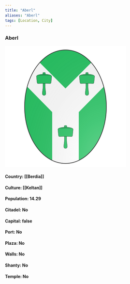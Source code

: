```yaml
---
title: "Aberl"
aliases: "Aberl"
tags: [Location, City]
---
```

### Aberl
![](attachment/032c3d002bb6bbf615fc466370d7d0e2.svg)

#### Country: [[Berdia]]

#### Culture: [[Keltan]]

#### Population: 14.29

#### Citadel: No

#### Capital: false

#### Port: No

#### Plaza: No

#### Walls: No

#### Shanty: No

#### Temple: No

